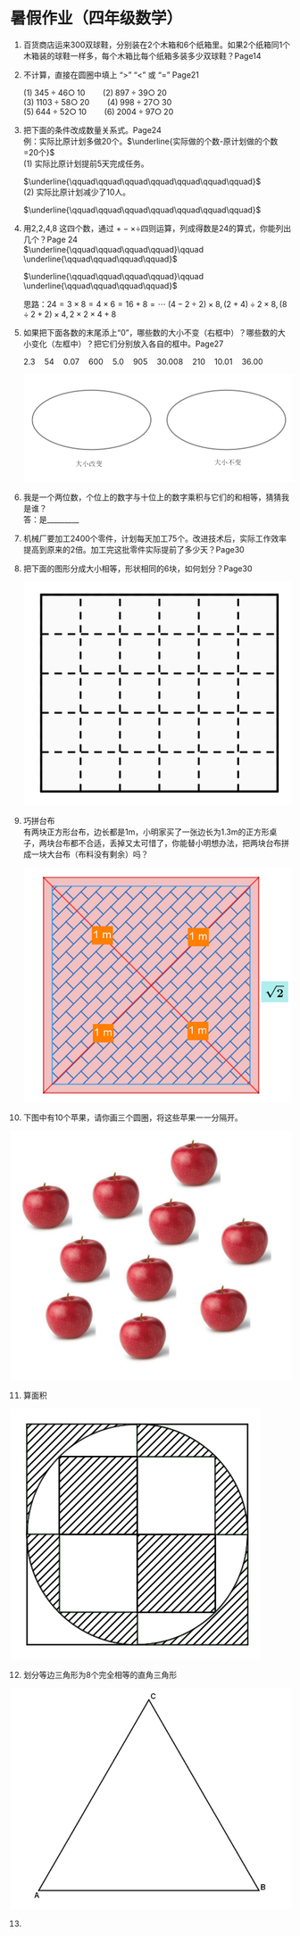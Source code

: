 # 暑假作业（四年级数学）

1. 百货商店运来300双球鞋，分别装在2个木箱和6个纸箱里。如果2个纸箱同1个木箱装的球鞋一样多，每个木箱比每个纸箱多装多少双球鞋？Page14

2. 不计算，直接在圆圈中填上 “>” “<” 或 “=” Page21   

    $(1)\; 345\div 46 \bigcirc\;10 \qquad (2)\; 897\div 39 \bigcirc \; 20$   
    $(3)\; 1103\div 58 \bigcirc\;20 \qquad (4)\; 998\div 27 \bigcirc \; 30$   
    $(5)\; 644\div 52 \bigcirc\;10 \qquad (6)\; 2004\div 97 \bigcirc \; 20$   

3. 把下面的条件改成数量关系式。Page24  
   例：实际比原计划多做20个。$\underline{实际做的个数-原计划做的个数=20个}$   
   (1) 实际比原计划提前5天完成任务。  

   $\underline{\qquad\qquad\qquad\qquad\qquad\qquad\qquad}$  
   (2) 实际比原计划减少了10人。  

   $\underline{\qquad\qquad\qquad\qquad\qquad\qquad\qquad}$  

4. 用2,2,4,8 这四个数，通过 $+ - \times \div$四则运算，列成得数是24的算式，你能列出几个？Page 24   
   $\underline{\qquad\qquad\qquad\qquad}\qquad \underline{\qquad\qquad\qquad\qquad}$   

   $\underline{\qquad\qquad\qquad\qquad}\qquad \underline{\qquad\qquad\qquad\qquad}$

   思路：$24=3\times8=4\times6=16+8=\cdots$
   $(4-2\div2)\times8, (2+4)\div2\times8,(8\div2+2)\times4,2\times2\times4+8$

5. 如果把下面各数的末尾添上“0”，哪些数的大小不变（右框中）？哪些数的大小变化（左框中）？把它们分别放入各自的框中。Page27  

   $2.3\quad 54 \quad 0.07 \quad 600 \quad 5.0 \quad 905 \quad 30.008 \quad 210 \quad 10.01 \quad 36.00$  
   
   ![大小变化](大小变化.png#=60x30)

6. 我是一个两位数，个位上的数字与十位上的数字乘积与它们的和相等，猜猜我是谁？   
   答：是_________

7. 机械厂要加工2400个零件，计划每天加工75个。改进技术后，实际工作效率提高到原来的2倍。加工完这批零件实际提前了多少天？Page30    

8. 把下面的图形分成大小相等，形状相同的6块，如何划分？Page30

   ![分割成6块](分割成6块.png#pic_center=60x50)

9. 巧拼台布   
   有两块正方形台布，边长都是1m，小明家买了一张边长为1.3m的正方形桌子，两块台布都不合适，丢掉又太可惜了，你能替小明想办法，把两块台布拼成一块大台布（布料没有剩余）吗？

   ![巧拼台布](巧拼台布.png)
   
10. 下图中有10个苹果，请你画三个圆圈，将这些苹果一一分隔开。

   ![区间划分苹果](区间划分苹果.png#pic_center=60x60)

11. 算面积

   ![计算面积](算面积.png#pic_center=60x60)

12. 划分等边三角形为8个完全相等的直角三角形
   
   ![分割三角形](分割等边三角形为8个直角三角形.png#pic_center=60x60)

13. 